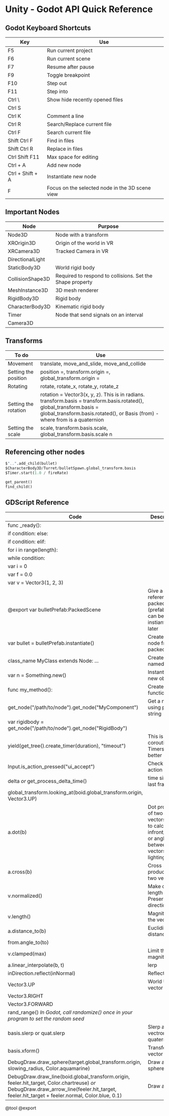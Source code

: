 # Unity - Godot API Quick Reference

## Godot Keyboard Shortcuts

| Key | Use |
|-----|-----|
| F5 | Run current project |
| F6 | Run current scene |
| F7 | Resume after pause |
| F9 | Toggle breakpoint |
| F10 | Step out |
| F11 | Step into |
| Ctrl  \ | Show hide recently opened files |
| Ctrl  S | |
| Ctrl  K | Comment a line |
| Ctrl R | Search/Replace current file |
| Ctrl F | Search current file |
| Shift Ctrl F | Find in files |
| Shift Ctrl R | Replace in files |
| Ctrl Shift F11 | Max space for editing |
| Ctrl + A | Add new node |
| Ctrl + Shift + A | Instantiate new node |
| F | Focus on the selected node in the 3D scene view|

## Important Nodes

| Node | Purpose |
| -----| --------|
| Node3D | Node with a transform |
| XROrigin3D | Origin of the world in VR |
| XRCamera3D | Tracked Camera in VR |
| DirectionalLight | |
| StaticBody3D | World rigid body |
| CollisionShape3D | Required to respond to collisions. Set the Shape property |
| MeshInstance3D | 3D mesh renderer |
| RigidBody3D | Rigid body |
| CharacterBody3D | Kinematic rigid body |
| Timer | Node that send signals on an interval |
| Camera3D | |


## Transforms

| To do | Use |
|-------|-----|
| Movement | translate, move_and_slide, move_and_collide | 
| Setting the position | position =, transform.origin =, global_transform.origin = 
| Rotating | rotate, rotate_x, rotate_y, rotate_z |
| Setting the rotation | rotation = Vector3(x, y, z). This is in radians. transform.basis = transform.basis.rotated(), global_transform.basis = global_transform.basis.rotated(), or Basis (from) - where from is a quaternion | 
| Setting the scale | scale, transform.basis.scale, global_transform.basis.scale n| 

## Referencing other nodes

```Python
$"..".add_child(bullet) 
$CharacterBody3D/Turret/bulletSpawn.global_transform.basis
$Timer.start(1.0 / fireRate)

get_parent()
find_child()

```

## GDScript Reference 


|Code | Description                                            |
|----|---|
| func _ready():                                              |  |
| if condition:  else:                                     |  |
| if condition:  elif:                                     |  |
| for i in range(length):                                  |  |
| while condition:                                          |  |
| var i = 0                                                      | |
| var f = 0.0                                                    | | 
| var v = Vector3(1, 2, 3)                                       | |
| @export var bulletPrefab:PackedScene | Give a node a reference to a packedscene (prefab) that can be instiantiated later | 
| var bullet = bulletPrefab.instantiate() | Create a new node from a packedscene |
| class_name MyClass extends Node: ...                            | Create a named class |
| var n = Something.new() | Instantiate a new object |
| func my_method(): | Create a function |
| get_node("/path/to/node").get_node("MyComponent")               |  Get a node using path string|
| var rigidbody = get_node("/path/to/node").get_node("RigidBody") | |
| yield(get_tree().create_timer(duration), "timeout")            | This is a coroutine. Timers are better |
| Input.is_action_pressed("ui_accept")                           | Check for an action |
| delta *or* get_process_delta_time() | time since last frame |
| global_transform.looking_at(boid.global_transform.origin, Vector3.UP) |
| a.dot(b)                                                 | Dot product of two vectors. Used to calculate infront/behind or angle between the vectors, or for lighting |
| a.cross(b)                                               | Cross product of two vectors |
| v.normalized()                                           | Make of length 1. Preserve the direction |
| v.length()                                               | Magnitude of the vector |
| a.distance_to(b)                                         | Euclidian distance  |
| from.angle_to(to)                                        | |
| v.clamped(max)                                           | Limit the magnitude |
| a.linear_interpolate(b, t)                                | lerp | 
| inDirection.reflect(inNormal)  | Reflect |
| Vector3.UP | World UP vector |
| Vector3.RIGHT | |
| Vector3.FORWARD |  |
| rand_range() *In Godot, call randomize() once in your program to set the random seed* | |
| basis.slerp or quat.slerp | Slerp a basis vectror or quaternion |
| basis.xform() | Transform a vector | 
| DebugDraw.draw_sphere(target.global_transform.origin, slowing_radius, Color.aquamarine) | Draw a sphere |
| DebugDraw.draw_line(boid.global_transform.origin, feeler.hit_target, Color.chartreuse) *or* DebugDraw.draw_arrow_line(feeler.hit_target, feeler.hit_target + feeler.normal, Color.blue, 0.1) | Draw a line |


@tool
@export